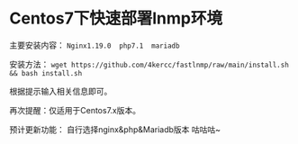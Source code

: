 # Centos7下快速部署lnmp环境
主要安装内容：
`Nginx1.19.0  php7.1  mariadb `

安装方法：
`wget https://github.com/4kercc/fastlnmp/raw/main/install.sh && bash install.sh`

根据提示输入相关信息即可。

再次提醒：仅适用于Centos7.x版本。

预计更新功能：
自行选择nginx&php&Mariadb版本
咕咕咕~
